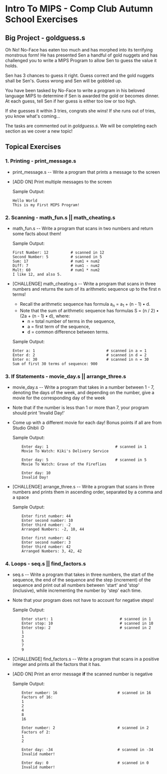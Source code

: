 # Intro To MIPS - Comp Club Autumn School Exercises

## Big Project - goldguess.s

Oh No! No-Face has eaten too much and has morphed into its terrifying monstrous form!
He has presented Sen a handful of gold nuggets and has challenged you to write a MIPS Program to allow Sen to guess the value it holds.

Sen has 3 chances to guess it right. Guess correct and the gold nuggets shall be Sen's. Guess wrong and Sen will be gobbled up.

You have been tasked by No-Face to write a program in his beloved language MIPS to determine if Sen is awarded the gold or becomes dinner. At each guess, tell Sen if her guess is either too low or too high.

If she guesses it within 3 tries, congrats she wins! If she runs out of tries, you know what's coming...

The tasks are commented out in *goldguess.s*. We will be completing each section as we cover a new topic!


## Topical Exercises

### 1. **Printing - print_message.s**
  - print_message.s -- Write a program that prints a message to the screen
  - [ADD ON] Print multiple messages to the screen
  
    Sample Output:
  
        Hello World
        This is my First MIPS Program!

### 2. **Scanning - math_fun.s || math_cheating.s**
  - math_fun.s -- Write a program that scans in two numbers and return some facts about them!
  
    Sample Output:
    
        First Number: 12          # scanned in 12
        Second Number: 5          # scanned in 5
        Sum: 17                   # num1 + num2
        Diff: 7                   # num1 - num2
        Mult: 60                  # num1 * num2
        I like 12, and also 5.
        
  - [CHALLENGE] math_cheating.s -- Write a program that scans in three numbers and returns the sum of its arithmetic sequence up to the first n terms!
    - Recall the arithmetic sequence has formula a<sub>n</sub> = a<sub>1</sub> + (n - 1) • d.
    - Note that the sum of arithmetic sequence has formulas S = (n / 2) • (2a + (n - 1) • d), where:
      - n = total number of terms in the sequence,
      - a = first term of the sequence,
      - d = common difference between terms.

    Sample Output:
        
        Enter a: 1                                # scanned in a = 1
        Enter d: 2                                # scanned in d = 2
        Enter n: 30                               # scanned in n = 30
        Sum of first 30 terms of sequence: 900

### 3. **If Statements - movie_day.s || arrange_three.s** 
  - movie_day.s -- Write a program that takes in a number between 1 - 7, denoting the days of the week, and depending on the number, give a movie for the corresponding day of the week
  - Note that if the number is less than 1 or more than 7, your program should print 'Invalid Day!'
  - Come up with a different movie for each day! Bonus points if all are from Studio Ghibli :D
  
    Sample Output:
    ```
        Enter day: 1                              # scanned in 1
        Movie To Watch: Kiki's Delivery Service
    ```
    ```
        Enter day: 5                              # scanned in 5
        Movie To Watch: Grave of the Fireflies
    ```
    ```
        Enter day: 10
        Invalid Day!
    ```
        
  - [CHALLENGE] arrange_three.s -- Write a program that scans in three numbers and prints them in ascending order, separated by a comma and a space

    Sample Output:
    ```
        Enter first number: 44
        Enter second number: 10
        Enter third number: -2 
        Arranged Numbers: -2, 10, 44
    ```
    ```
        Enter first number: 42
        Enter second number: 3
        Enter third number: 42
        Arranged Numbers: 3, 42, 42
    ```

### 4. **Loops - seq.s || find_factors.s**
  - seq.s -- Write a program that takes in three numbers, the start of the sequence, the end of the sequence and the step (increment) of the sequence and print out all numbers between 'start' and 'stop' (inclusive), while incrementing the number by 'step' each time.
  - Note that your program does not have to account for negative steps!

    Sample Output:
    ```
        Enter start: 1                              # scanned in 1
        Enter stop: 10                              # scanned in 10
        Enter step: 2                               # scanned in 2
        1
        3
        5
        7
        9
    ```
    
  - [CHALLENGE] find_factors.s -- Write a program that scans in a positive integer and prints all the factors that it has.
  - [ADD ON] Print an error message **if** the scanned number is negative
  
    Sample Output:
    ```
        Enter number: 16                           # scanned in 16
        Factors of 16:
        1
        2
        4
        8
        16
    ```
    ```
        Enter number: 2                            # scanned in 2
        Factors of 2:
        1
        2
    ```
    ``` [ADD ON]
        Enter day: -34                             # scanned in -34
        Invalid number!
    ```
    ``` [ADD ON]
        Enter day: 0                               # scanned in 0
        Invalid number!
    ```
